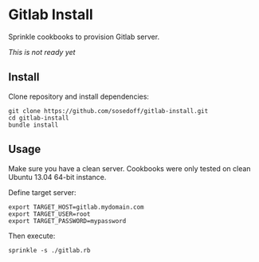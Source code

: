 # Gitlab Install

Sprinkle cookbooks to provision Gitlab server.

*This is not ready yet*

## Install

Clone repository and install dependencies:

```
git clone https://github.com/sosedoff/gitlab-install.git
cd gitlab-install
bundle install
```

## Usage

Make sure you have a clean server. Cookbooks were only tested on clean Ubuntu 13.04
64-bit instance.

Define target server:

```
export TARGET_HOST=gitlab.mydomain.com
export TARGET_USER=root
export TARGET_PASSWORD=mypassword
```

Then execute:

```
sprinkle -s ./gitlab.rb
```